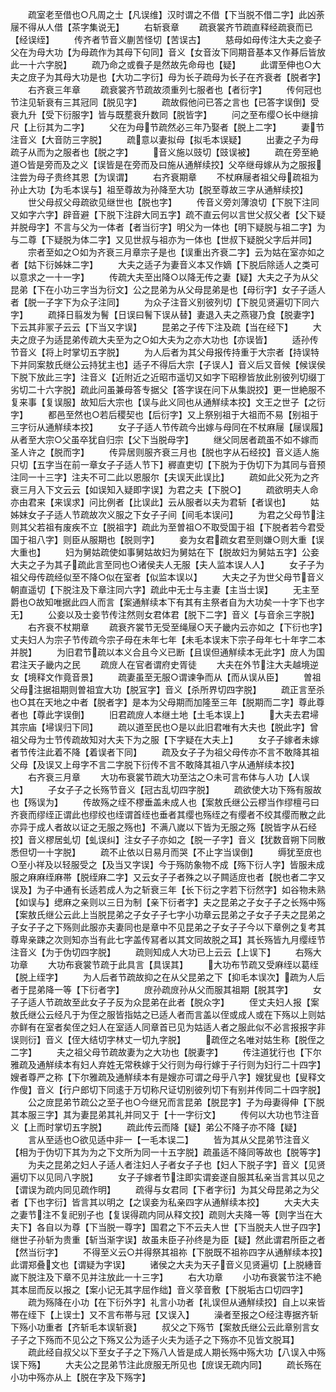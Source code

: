 <!-- { "loadSidebar": true } -->
　　疏室老至借也○凡周之士【凡误维】汉时谓之不借【下当脱不借二字】此凶荼屦不得从人借【茶字集说无】
　　右斩衰章
　　疏衰裳齐节疏直释经疏衰而已【经误绖】
　　传齐者节音义蒯苦怪切【苦误古】
　　慈母如母传注大夫之妾子父在为母大功【为母疏作为其母下句同】音义【女音汝下同期音基本又作朞后皆放此一十六字脱】
　　疏乃命之或飬子是然故先命母也【疑】
　　此谓至伸也○大夫之庻子为其母大功是也【大功二字衍】母为长子疏母为长子在齐衰者【脱者字】
　　右齐衰三年章
　　疏衰裳齐节疏故须重列七服者也【者衍字】
　　传何冠也节注见斩衰有三其冠同【脱见字】
　　疏故假他问已答之言也【已答字误倒】受衰九升【受下衍服字】皆与既塟衰升数同【脱皆字】
　　问之至布缨○长中继揜尺【上衍其为二字】
　　父在为母节疏然必三年乃娶者【脱上二字】
　　妻节注音义【大音防三字脱】
　　疏意以妻拟母【拟毛本误疑】
　　出妻之子为母疏子从而为之服者也【脱之字】
　　音义施以豉切【豉误被】
　　疏在旁至絶道○皆是旁而及之义【误皆是在旁而及曰施从通觧续挍】父卒继母嫁从为之服报注尝为母子贵终其恩【为误谓】
　　右齐衰期章
　　不杖麻屦者祖父母疏祖为孙止大功【为毛本误与】祖至尊故为孙降至大功【脱至尊故三字从通觧续挍】
　　世父母叔父母疏欲见继世也【脱也字】
　　传音义旁刘薄浪切【下脱下注同又如字六字】辟音避【下脱下注辟大同五字】疏不直云何以言世父叔父者【父下疑并脱母字】不言与父为一体者【者当衍字】明父为一体也【明下疑脱与祖二字】为与二尊【下疑脱为体二字】又见世叔与祖亦为一体也【世叔下疑脱父字后并同】
　　宗者至如之○如为齐衰三月章宗子是也【误重出齐衰二字】云为姑在室亦如之者【姑下衍姊妹二字】
　　大夫之适子为妻音义本又作嫡【下脱后除适人之类可以意求之一十一字】
　　传疏大夫至出降○以降无传之妻【疑】大夫之子为从父昆弟【下在小功三字当为衍文】公之昆弟为从父母昆弟是也【母衍字】女子子适人者【脱一子字下为众子注同】
　　为众子注音义别彼列切【下脱见贤遍切下同六字】
　　疏择日翦发为鬌【日误曰鬌下误从替】妻退入夫之燕寝乃食【脱妻字】下云其非冡子云云【下当又字误】
　　昆弟之子传下注及疏【当在经下】
　　大夫之庻子为适昆弟传疏大夫至为之○如大夫为之亦大功也【亦误皆】
　　适孙传节音义【将上时掌切五字脱】
　　为人后者为其父母报传持重于大宗者【持误特下并同案敖氏继公云持犹主也】适子不得后大宗【子误人】音义后又音候【候误侯下脱下放此三字】注音义【近附近之近昭市遥切又如字下昭穆皆放此别彼列切缀丁劣切二十六字脱】疏此问虽兼母答专据父【答字误在问下从集説挍】更一世絶服不复来事【复误服】故知后大宗也【误与此义同也从通觧续本挍】文王之世子【之衍字】
　　都邑至然也○若后稷契也【后衍字】又上祭别祖于大祖而不易【别祖于三字衍从通觧续本挍】
　　女子子适人节传疏今出嫁与母同在不杖麻屦【屦误履】从者至大宗○父虽卒犹自归宗【父下当脱母字】
　　继父同居者疏虽不如不嫁而圣人许之【脱而字】
　　传异居则服齐衰三月也【脱也字从石经挍】音义适人施只切【五字当在前一章女子子适人节下】稺直吏切【下脱为于伪切下为其同与音预注同一十三字】注夫不可二此以恩服尔【夫误天此误比】
　　疏如此父死为之齐衰三月入下文云云【如误知入疑即字误】为君之夫【下脱○】
　　疏欲明夫人命亦由君来【来误求】问比例者【比误此】云从服者以夫为君斩【者误也】
　　姑姊妹女子子适人节疏故次义服之下女子子间【间毛本误问】
　　为君之父母节注则其父若祖有废疾不立【脱祖字】疏此为至曽祖○不取受国于祖【下脱者若今君受国于祖八字】则臣从服期也【脱则字】
　　妾为女君疏女君至则嫌○则大重【误大重也】
　　妇为舅姑疏使如事舅姑故妇为舅姑在下【脱故妇为舅姑五字】公妾大夫之子为其子疏此言至同也○诸侯夫人无服【夫人监本误人人】
　　女子子为祖父母传疏经似至不降○似在室者【似监本误以】
　　大夫之子为世父母节音义朝直遥切【下脱注及下章注同六字】疏此中无士与主妻【主当士误】
　　无主至爵也○故知唯据此四人而言【案通觧续本下有其有主祭者自为大功矣一十字下也字无】
　　公妾以及士妾节传注然则女君体君【脱下二字】音义【与音余三字脱】
　　右齐衰不杖期章
　　疏衰齐裳节无受至绳屦○天子畿内云亦如之【下衍也字】丈夫妇人为宗子节传疏今宗子母在未年七年【未毛本误末下宗子母年七十年字二本并脱】
　　为旧君节疏以本义合且今义已断【且误但通觧续本无此字】庻人为国君注天子畿内之民
　　疏庻人在官者谓府史胥徒
　　大夫在外节注大夫越境逆女【境释文作竟音景】
　　疏妻虽至无服○谓谏争而从【而从误从臣】
　　曽祖父母注据祖期则曽祖宜大功【脱冝字】音义【杀所界切四字脱】
　　疏正言至杀也○其在天地之中者【脱者字】是本为父母期而加隆至三年【脱期而二字】尊此尊者也【尊此字误倒】
　　旧君疏庻人本继土地【土毛本误上】
　　大夫去君埽其宗庙【埽误归下同】
　　疏以道至民也○是以此旧君唯有大夫也【脱此字】曾祖父母为士节传疏故知对大夫下为之服【下字疑在大夫上】
　　女子子嫁者未嫁者节传注此着不降【着误者下同】
　　疏及女子子为祖父母传亦不言不敢降其祖父母【及误又上母字不言二字脱下衍传不言不敢降其祖八字从通觧续本挍】
　　右齐衰三月章
　　大功布衰裳节疏大功至沽之○未可言布体与人功【人误大】
　　子女子子之长殇节音义【冠古乱切四字脱】
　　疏欲使大功下殇有服故也【殇误为】
　　传故殇之绖不樛垂盖未成人也【案敖氏继公云樛当作缪檀弓曰齐衰而缪绖正谓此也缪绞也绖谓首绖也垂者其缨也殇绖之有缨者不绞其缨而散之此亦异于成人者故以证之无服之殇也】不满八嵗以下皆为无服之殇【脱皆字从石经挍】音义樛居虬切【虬误纠】注女子子亦如之【脱一子字】音义【犹数音朔下同散悉但切一十字脱】
　　疏不止依以日易月而哭【不止字当误倒】
　　缛犹至庻也○至小祥及以轻服受之【及当又字误】今于殇防象物不成【殇下衍人字】皆服未成服之麻麻绖麻帯【脱绖麻二字】又云女子子者殊之以子闗适庻也者【脱也者二字又误及】为子中通有长适若成人为之斩衰三年【长下衍之字若下衍然字】如谷物未熟【如误与】缌麻之亲则以三日为制【亲下衍者字】夫之昆弟之子女子子之长殇中殇【案敖氏继公云此上当脱昆弟之子女子子七字小功章云昆弟之子女子子夫之昆弟之子女子子之下殇则此服亦夫妻同也是章中不见昆弟之子女子子今以下章例之复考其尊卑亲踈之次则知亦当有此七字盖传冩者以其文同故脱之耳】其长殇皆九月缨绖节注音义【为于伪切四字脱】
　　疏则知成人大功已上云云【上误下】
　　右殇大功章
　　大功布衰裳节疏于此具言【具误其】
　　大功布节疏又受麻绖以葛绖【脱上绖字】
　　为人后者节疏故抑之在从父昆弟之下【抑毛本误次】疏为人后者于昆弟降一等【下衍者字】
　　庻孙疏庻孙从父而服其祖期【脱其字】
　　女子子适人节疏故至此女子子反为众昆弟在此者【脱众字】
　　侄丈夫妇人报【案敖氏继公云经凡于为侄之服皆指姑之已适人者而言盖以侄或成人或在下殇以上则姑亦鲜有在室者矣侄之妇人在室适人同章首已见为姑适人者之服此似不必言报报字非误则衍】音义【侄大结切字林丈一切九字脱】
　　疏侄之名唯对姑生称【脱侄之二字】
　　夫之祖父母节疏故妻为之大功也【脱妻字】
　　传注道犹行也【下尔雅疏及通觧续本有妇人弃姓无常秩嫁于父行则为母行嫁于子行则为妇行二十四字】嫂者尊严之称【下尔雅疏及通觧续本有是嫂亦可谓之母乎八字】嫂犹叟也【叟释文作傁】音义【行户郎切下同逺于万切称尺证切别彼列切下有别并传同二十四字脱】
　　公之庻昆弟节疏公之至子也○今继兄而言昆弟【脱昆字】子为母妻得伸【下脱其本服三字】其为妻昆弟其礼并同又于【十一字衍文】
　　传何以大功也节注音义【上而时掌切五字脱】
　　疏此传云而降【疑】弟公不降子亦不降【疑】
　　言从至适也○欲见适中非一【一毛本误二】
　　皆为其从父昆弟节注音义【相为于伪切下其为为之下文所为同一十五字脱】疏虽适不降同等故也【脱等字】
　　为夫之昆弟之妇人子适人者注妇人子者女子子也【妇人下脱子字】音义【见贤遍切下以见同八字脱】
　　女子子嫁者节注即实谓妾遂自服其私亲当言其以见之【谓误为疏内同见疏作明】
　　疏得与女君同【下者字衍】为其父母昆弟之为父者【下也字衍】皆言其以明之【之误妾为私亲四字从通觧续本挍】
　　大夫大夫之妻节注不复祀别子也【复误得疏内同从释文挍】疏则大夫降一等【则字当在大夫下】各自以为尊【下当脱一尊字】国君之下不云夫人世【下当脱夫人世子四字】继世子孙斩为贵重【斩当渐字误】故虽未臣子孙终是为臣【疑】然此谓君所臣之者【然当衍字】
　　不得至义云○并得祭其祖祢【下脱既不祖祢四字从通觧续本挍】此谓郑叠文也【谓疑为字误】
　　诸侯之大夫为天子音义见贤遍切【上脱繐音嵗下脱注及下章不见并注放此一十三字】
　　右大功章
　　小功布衰裳节注不絶其本屈而反以报之【案小记无其字屈作绌】音义莩音敷【下脱垢古口切四字】
　　疏为殇降在小功【在下衍外字】礼言小功者【礼误但从通觧续挍】自上以来皆帯在绖下【上误士】又不言布帯与冠【又误入】
　　澡者至报之○经注専据齐斩下殇小功重者【齐斩毛本误斩衰】
　　叔父之下殇节【案敖氏继公云此章别言女子子之下殇而不见公之下殇又公为适子火夫为适子之下殇亦不见皆文脱耳】
　　疏此经自叔父以下至女子子之下殇八人皆是成人期长殇中殇大功【八误入中殇误下殇】
　　大夫公之昆弟节注此庻服无所见也【庻误无疏内同】
　　疏长殇在小功中殇亦从上【脱在字及下殇字】
